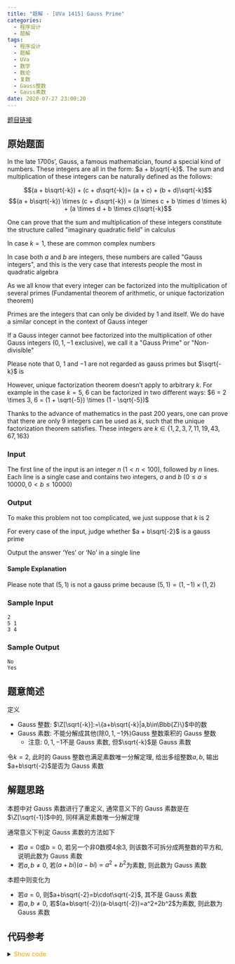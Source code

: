 ```yaml
---
title: "题解 - [UVa 1415] Gauss Prime"
categories:
  - 程序设计
  - 题解
tags:
  - 程序设计
  - 题解
  - UVa
  - 数学
  - 数论
  - 复数
  - Gauss整数
  - Gauss素数
date: 2020-07-27 23:00:20
---
```


[题目链接](https://vjudge.net/problem/UVA-1415/origin)

<!-- more -->

## 原始题面

In the late 1700s’, Gauss, a famous mathematician, found a special kind of numbers. These integers are all in the form: $a + b\sqrt{-k}$. The sum and multiplication of these integers can be naturally defined as the follows:

$$(a + b\sqrt{-k}) + (c + d\sqrt{-k})= (a + c) + (b + d)\sqrt{-k}$$
$$(a + b\sqrt{-k}) \times (c + d\sqrt{-k}) = (a \times c + b \times d \times k) + (a \times d + b \times c)\sqrt{-k}$$

One can prove that the sum and multiplication of these integers constitute the structure called "imaginary quadratic field" in calculus

In case $k = 1$, these are common complex numbers

In case both $a$ and $b$ are integers, these numbers are called "Gauss integers", and this is the very case that interests people the most in quadratic algebra

As we all know that every integer can be factorized into the multiplication of several primes (Fundamental theorem of arithmetic, or unique factorization theorem)

Primes are the integers that can only be divided by 1 and itself. We do have a similar concept in the context of Gauss integer

If a Gauss integer cannot bee factorized into the multiplication of other Gauss integers ($0, 1, -1$ exclusive), we call it a "Gauss Prime" or "Non-divisible"

Please note that $0$, $1$ and $-1$ are not regarded as gauss primes but $\sqrt{-k}$ is

However, unique factorization theorem doesn’t apply to arbitrary $k$. For example in the case $k = 5$, $6$ can be factorized in two different ways: $6 = 2 \times 3, 6 = (1 + \sqrt{-5}) \times (1 - \sqrt{-5})$

Thanks to the advance of mathematics in the past 200 years, one can prove that there are only $9$ integers can be used as $k$, such that the unique factorization theorem satisfies. These integers are $k ∈ \{1, 2, 3, 7, 11, 19, 43, 67, 163\}$

### Input

The first line of the input is an integer $n$ ($1 < n < 100$), followed by $n$ lines. Each line is a single case
and contains two integers, $a$ and $b$ ($0 ≤ a ≤ 10000, 0 < b ≤ 10000$)

### Output

To make this problem not too complicated, we just suppose that $k$ is $2$

For every case of the input, judge whether $a + b\sqrt{-2}$ is a gauss prime

Output the answer ‘Yes’ or ‘No’ in a single line

#### Sample Explanation

Please note that $(5, 1)$ is not a gauss prime because $(5, 1) = (1, -1) \times (1, 2)$

### Sample Input

```input1
2
5 1
3 4
```

### Sample Output

```output1
No
Yes
```

## 题意简述

定义

- Gauss 整数: $\Z[\sqrt{-k}]:=\{a+b\sqrt{-k}|a,b\in\Bbb{Z}\}$中的数
- Gauss 素数: 不能分解成其他(除$0,1,-1$外)Gauss 整数乘积的 Gauss 整数
  - 注意: $0,1,-1$不是 Gauss 素数, 但$\sqrt{-k}$是 Gauss 素数

令$k=2$, 此时的 Gauss 整数也满足素数唯一分解定理, 给出多组整数$a,b$, 输出$a+b\sqrt{-2}$是否为 Gauss 素数

## 解题思路

本题中对 Gauss 素数进行了重定义, 通常意义下的 Gauss 素数是在$\Z[\sqrt{-1}]$中的, 同样满足素数唯一分解定理

通常意义下判定 Gauss 素数的方法如下

- 若$a=0$或$b=0$, 若另一个非$0$数模$4$余$3$, 则该数不可拆分成两整数的平方和, 说明此数为 Gauss 素数
- 若$a,b\ne0$, 若$(a+bi)(a-bi)=a^2+b^2$为素数, 则此数为 Gauss 素数

本题中则变化为

- 若$a=0$, 则$a+b\sqrt{-2}=b\cdot\sqrt{-2}$, 其不是 Gauss 素数
- 若$a,b\ne0$, 若$(a+b\sqrt{-2})(a-b\sqrt{-2})=a^2+2b^2$为素数, 则此数为 Gauss 素数

## 代码参考

<details>
<summary><font color='orange'>Show code</font></summary>

{% icodeweb cpa lang:cpp UVA/1415/0.cpp %}

</details>
